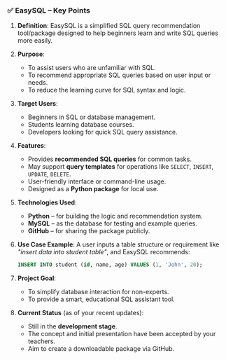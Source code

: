 

### ✅ **EasySQL – Key Points**

1. **Definition**:
   EasySQL is a simplified SQL query recommendation tool/package designed to help beginners learn and write SQL queries more easily.

2. **Purpose**:

   * To assist users who are unfamiliar with SQL.
   * To recommend appropriate SQL queries based on user input or needs.
   * To reduce the learning curve for SQL syntax and logic.

3. **Target Users**:

   * Beginners in SQL or database management.
   * Students learning database courses.
   * Developers looking for quick SQL query assistance.

4. **Features**:

   * Provides **recommended SQL queries** for common tasks.
   * May support **query templates** for operations like `SELECT`, `INSERT`, `UPDATE`, `DELETE`.
   * User-friendly interface or command-line usage.
   * Designed as a **Python package** for local use.

5. **Technologies Used**:

   * **Python** – for building the logic and recommendation system.
   * **MySQL** – as the database for testing and example queries.
   * **GitHub** – for sharing the package publicly.

6. **Use Case Example**:
   A user inputs a table structure or requirement like *"insert data into student table"*, and EasySQL recommends:

   ```sql
   INSERT INTO student (id, name, age) VALUES (1, 'John', 20);
   ```

7. **Project Goal**:

   * To simplify database interaction for non-experts.
   * To provide a smart, educational SQL assistant tool.

8. **Current Status** (as of your recent updates):

   * Still in the **development stage**.
   * The concept and initial presentation have been accepted by your teachers.
   * Aim to create a downloadable package via GitHub.


